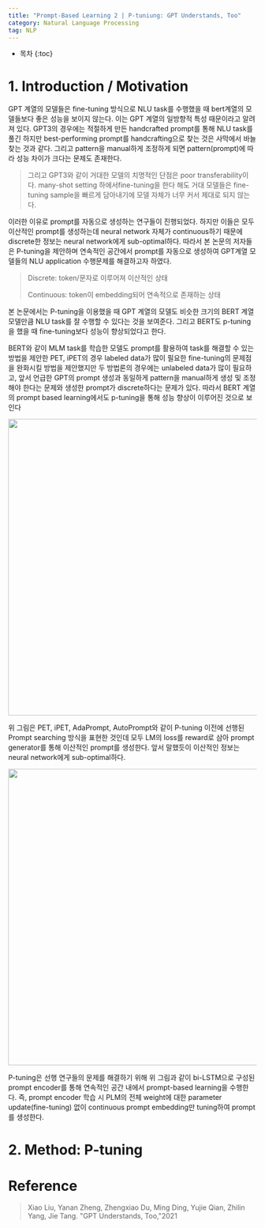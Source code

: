 ```yaml
---
title: "Prompt-Based Learning 2 | P-tuniung: GPT Understands, Too"
category: Natural Language Processing
tag: NLP
---
```








* 목차
{:toc}








# 1. Introduction / Motivation

GPT 계열의 모델들은 fine-tuning 방식으로 NLU task를 수행했을 때 bert계열의 모델들보다 좋은 성능을 보이지 않는다. 이는 GPT 계열의 일방향적 특성 때문이라고 알려져 있다. GPT3의 경우에는 적절하게 만든 handcrafted prompt를 통해 NLU task를 풀긴 하지만 best-performing prompt를 handcrafting으로 찾는 것은 사막에서 바늘 찾는 것과 같다. 그리고 pattern을 manual하게 조정하게 되면 pattern(prompt)에 따라 성능 차이가 크다는 문제도 존재한다. 

> 그리고 GPT3와 같이 거대한 모델의 치명적인 단점은 poor transferability이다. many-shot setting 하에서fine-tuning을 한다 해도 거대 모델들은 fine-tuning sample을 빠르게 담아내기에 모델 자체가 너무 커서 제대로 되지 않는다.

이러한 이유로 prompt를 자동으로 생성하는 연구들이 진행되었다. 하지만 이들은 모두 이산적인 prompt를 생성하는데 neural network 자체가 continuous하기 때문에 discrete한 정보는 neural network에게 sub-optimal하다. 따라서 본 논문의 저자들은 P-tuning을 제안하며 연속적인 공간에서 prompt를 자동으로 생성하여 GPT계열 모델들의 NLU application 수행문제를 해결하고자 하였다.

> Discrete: token/문자로 이루어져 이산적인 상태
> 
> Continuous: token이 embedding되어 연속적으로 존재하는 상태

본 논문에서는 P-tuning을 이용했을 때 GPT 계열의 모델도 비슷한 크기의 BERT 계열 모델만큼 NLU task를 잘 수행할 수 있다는 것을 보여준다. 그리고 BERT도 p-tuning을 했을 때 fine-tuning보다 성능이 향상되었다고 한다.

BERT와 같이 MLM task를 학습한 모델도 prompt를 활용하여 task를 해결할 수 있는 방법을 제안한 PET, iPET의 경우 labeled data가 많이 필요한 fine-tuning의 문제점을 완화시킬 방법을 제안했지만 두 방법론의 경우에는 unlabeled data가 많이 필요하고, 앞서 언급한 GPT의 prompt 생성과 동일하게 pattern을 manual하게 생성 및 조정해야 한다는 문제와 생성한 prompt가 discrete하다는 문제가 있다. 따라서 BERT 계열의 prompt based learning에서도 p-tuning을 통해 성능 향상이 이루어진 것으로 보인다

<center><img width="600" src="https://user-images.githubusercontent.com/53667002/208816486-97c98012-4a23-4016-9f9b-b81f2fed7110.png"></center>

위 그림은 PET, iPET, AdaPrompt, AutoPrompt와 같이 P-tuning 이전에 선행된 Prompt searching 방식을 표현한 것인데 모두 LM의 loss를 reward로 삼아 prompt generator를 통해 이산적인 prompt를 생성한다. 앞서 말했듯이 이산적인 정보는 neural network에게 sub-optimal하다.

<center><img width="600" src="https://user-images.githubusercontent.com/53667002/208816564-10f03356-6c3c-4384-86c6-f2131e50a49f.png"></center>

P-tuning은 선행 연구들의 문제를 해결하기 위해 위 그림과 같이 bi-LSTM으로 구성된 prompt encoder를 통해 연속적인 공간 내에서 prompt-based learning을 수행한다. 즉, prompt encoder 학습 시 PLM의 전체 weight에 대한 parameter update(fine-tuning) 없이 continuous prompt embedding만 tuning하여 prompt를 생성한다.

# 2. Method: P-tuning

# Reference

> Xiao Liu, Yanan Zheng, Zhengxiao Du, Ming Ding, Yujie Qian, Zhilin Yang, Jie Tang. "GPT Understands, Too,"2021

